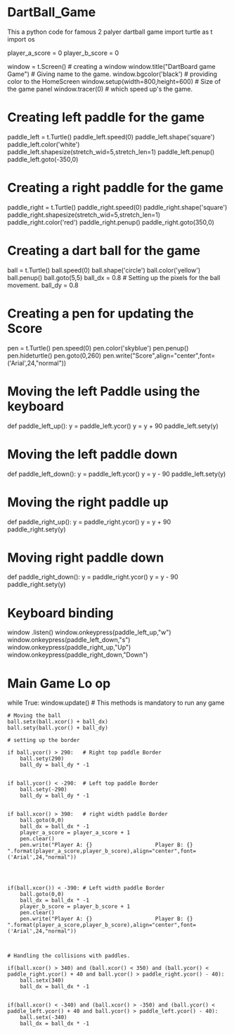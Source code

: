 # DartBall_Game
This a python code for famous 2 palyer dartball game
import turtle as t
import os

player_a_score = 0
player_b_score = 0

window = t.Screen()    # creating a window
window.title("DartBoard game Game") # Giving name to the game.
window.bgcolor('black')    # providing color to the HomeScreen
window.setup(width=800,height=600) # Size of the game panel
window.tracer(0)   # which speed up's the game.

# Creating left paddle for the game

paddle_left = t.Turtle()
paddle_left.speed(0)
paddle_left.shape('square')
paddle_left.color('white')
paddle_left.shapesize(stretch_wid=5,stretch_len=1)
paddle_left.penup()
paddle_left.goto(-350,0)

# Creating a right paddle for the game

paddle_right = t.Turtle()
paddle_right.speed(0)
paddle_right.shape('square')
paddle_right.shapesize(stretch_wid=5,stretch_len=1)
paddle_right.color('red')
paddle_right.penup()
paddle_right.goto(350,0)

# Creating a dart ball for the game

ball = t.Turtle()
ball.speed(0)
ball.shape('circle')
ball.color('yellow')
ball.penup()
ball.goto(5,5)
ball_dx = 0.8  # Setting up the pixels for the ball movement.
ball_dy = 0.8

# Creating a pen for updating the Score

pen = t.Turtle()
pen.speed(0)
pen.color('skyblue')
pen.penup()
pen.hideturtle()
pen.goto(0,260)
pen.write("Score",align="center",font=('Arial',24,"normal"))


# Moving the left Paddle using the keyboard

def paddle_left_up():
    y = paddle_left.ycor()
    y = y + 90
    paddle_left.sety(y)

# Moving the left paddle down

def paddle_left_down():
    y = paddle_left.ycor()
    y = y - 90
    paddle_left.sety(y)

# Moving the right paddle up

def paddle_right_up():
    y = paddle_right.ycor()
    y = y + 90
    paddle_right.sety(y)

# Moving right paddle down

def paddle_right_down():
    y = paddle_right.ycor()
    y = y - 90
    paddle_right.sety(y)

# Keyboard binding

window .listen()
window.onkeypress(paddle_left_up,"w")
window.onkeypress(paddle_left_down,"s")
window.onkeypress(paddle_right_up,"Up")
window.onkeypress(paddle_right_down,"Down")




# Main Game Lo op

while True:
    window.update() # This methods is mandatory to run any game

    # Moving the ball
    ball.setx(ball.xcor() + ball_dx)
    ball.sety(ball.ycor() + ball_dy)

    # setting up the border

    if ball.ycor() > 290:   # Right top paddle Border
        ball.sety(290)
        ball_dy = ball_dy * -1


    if ball.ycor() < -290:  # Left top paddle Border
        ball.sety(-290)
        ball_dy = ball_dy * -1


    if ball.xcor() > 390:   # right width paddle Border
        ball.goto(0,0)
        ball_dx = ball_dx * -1
        player_a_score = player_a_score + 1
        pen.clear()
        pen.write("Player A: {}                    Player B: {} ".format(player_a_score,player_b_score),align="center",font=('Arial',24,"normal"))




    if(ball.xcor()) < -390: # Left width paddle Border
        ball.goto(0,0)
        ball_dx = ball_dx * -1
        player_b_score = player_b_score + 1
        pen.clear()
        pen.write("Player A: {}                    Player B: {} ".format(player_a_score,player_b_score),align="center",font=('Arial',24,"normal"))



    # Handling the collisions with paddles.

    if(ball.xcor() > 340) and (ball.xcor() < 350) and (ball.ycor() < paddle_right.ycor() + 40 and ball.ycor() > paddle_right.ycor() - 40):
        ball.setx(340)
        ball_dx = ball_dx * -1


    if(ball.xcor() < -340) and (ball.xcor() > -350) and (ball.ycor() < paddle_left.ycor() + 40 and ball.ycor() > paddle_left.ycor() - 40):
        ball.setx(-340)
        ball_dx = ball_dx * -1
